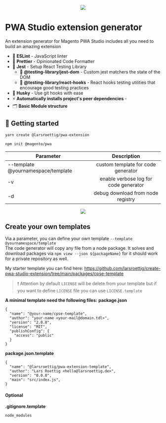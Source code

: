 <p align="center">
  <img src="https://raw.githubusercontent.com/larsroettig/create-pwa-studio-extension/main/static/starter_img.jpg">
</p>


# PWA Studio extension generator 

An extension generator for Magento PWA Studio includes all you need to build an amazing extension

- 📏 **ESLint** - JavaScript linter
- 💖 **Prettier** - Opinionated Code Formatter
- 📄 **Jest** - Setup React Testing Library
    - 🦉 **@testing-library/jest-dom** - Custom jest matchers the state of the DOM
    - 🐏 **@testing-library/react-hooks** - React hooks testing utilities that encourage good testing practices
- 🐶 **Husky** - Use git hooks with ease
- ⚡  **Automatically installs project's peer dependencies** - 
- 🗂 **Basic Module structure**

## 🚀 Getting started

```bash
yarn create @larsroettig/pwa-extension 
```

```bash
npm init @magento/pwa
```

 Parameter |  Description  | 
|----------|:-------------:|
| --template @yournamespace/template | custom template for code generator | 
| -v       | enable verbose log for code generator |  
| -d       | debug download from node registry |  

<p align="center">
  <img src="https://raw.githubusercontent.com/larsroettig/create-pwa-studio-extension/main/static/console.png">
</p>

## Create your own templates
Via a parameter, you can define your own template  `--template @yournamespace/template`  
The code generator will copy any file from a node package. It solves and
download packages via `npm view --json ${packageName}` for it should work for a private repository as well. 

My starter template you can find here:
https://github.com/larsroettig/create-pwa-studio-extension/tree/main/packages/cpse-template

> :heavy_exclamation_mark:  Attention by default `LICENSE` will be delete from your template
> but if you want to define `LICENSE` file you can use `LICENSE.template`

**A minimal template need the following files:**
**package.json**
```
{
  "name": "@your-name/cpse-template",
  "author": "your-name <your-mail@domain.tdl>",
  "version": "2.0.0",
  "license": "MIT",
  "publishConfig": {
    "access": "public"
  }
}
```

**package.json.template**
```
{
  "name": "@larsroettig/pwa-extension-template",
  "author": "Lars Roettig <hello@larsroettig.de>",
  "version": "0.0.0",
  "main": "src/index.js",
}
```

#### Optional 

**.gitignore.template**
```
node_modules
```

